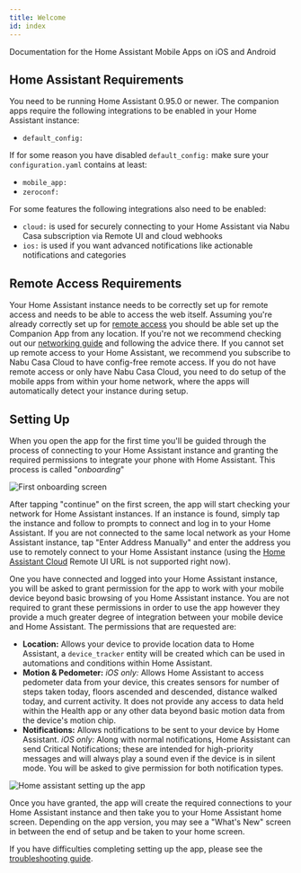 ```yaml
---
title: Welcome
id: index
---
```


Documentation for the Home Assistant Mobile Apps on iOS and Android

## Home Assistant Requirements

You need to be running Home Assistant 0.95.0 or newer. The companion apps require the following integrations to be enabled in your Home Assistant instance:
-   `default_config:`

If for some reason you have disabled `default_config:` make sure your `configuration.yaml` contains at least:
-   `mobile_app:`
-   `zeroconf:`

For some features the following integrations also need to be enabled:
-   `cloud:` is used for securely connecting to your Home Assistant via Nabu Casa subscription via Remote UI and cloud webhooks
-   `ios:` is used if you want advanced notifications like actionable notifications and categories

## Remote Access Requirements

Your Home Assistant instance needs to be correctly set up for remote access and needs to be able to access the web itself. Assuming you're already correctly set up for [remote access](https://www.home-assistant.io/docs/configuration/remote/) you should be able set up the Companion App from any location. If you're not we recommend checking out our [networking guide](https://companion.home-assistant.io/en/next/getting_started/networking) and following the advice there.
If you cannot set up remote access to your Home Assistant, we recommend you subscribe to Nabu Casa Cloud to have config-free remote access. If you do not have remote access or only have Nabu Casa Cloud, you need to do setup of the mobile apps from within your home network, where the apps will automatically detect your instance during setup.

## Setting Up

When you open the app for the first time you'll be guided through the process of connecting to your Home Assistant instance and granting the required permissions to integrate your phone with Home Assistant. This process is called "_onboarding_"

![First onboarding screen](assets/Onboarding_start.jpg)

After tapping "continue" on the first screen, the app will start checking your network for Home Assistant instances. If an instance is found, simply tap the instance and follow to prompts to connect and log in to your Home Assistant. If you are not connected to the same local network as your Home Assistant instance, tap "Enter Address Manually" and enter the address you use to remotely connect to your Home Assistant instance (using the [Home Assistant Cloud](https://www.nabucasa.com/config/remote/) Remote UI URL is not supported right now).

One you have connected and logged into your Home Assistant instance, you will be asked to grant permission for the app to work with your mobile device beyond basic browsing of you Home Assistant instance. You are not required to grant these permissions in order to use the app however they provide a much greater degree of integration between your mobile device and Home Assistant. The permissions that are requested are:
*   **Location:** Allows your device to provide location data to Home Assistant, a `device_tracker` entity will be created which can be used in automations and conditions within Home Assistant.
*   **Motion & Pedometer:** _iOS only:_ Allows Home Assistant to access pedometer data from your device, this creates sensors for number of steps taken today, floors ascended and descended, distance walked today, and current activity. It does not provide any access to data held within the Health app or any other data beyond basic motion data from the device's motion chip.
*   **Notifications:** Allows notifications to be sent to your device by Home Assistant. _iOS only:_ Along with normal notifications, Home Assistant can send Critical Notifications; these are intended for high-priority messages and will always play a sound even if the device is in silent mode. You will be asked to give permission for both notification types.

![Home assistant setting up the app](assets/Onboarding_connecting.gif)

Once you have granted, the app will create the required connections to your Home Assistant instance and then take you to your Home Assistant home screen. Depending on the app version, you may see a "What's New" screen in between the end of setup and be taken to your home screen.

If you have difficulties completing setting up the app, please see the [troubleshooting guide](../troubleshooting/setup.md).
